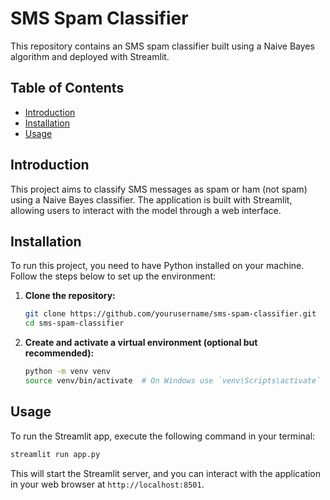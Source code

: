 
# SMS Spam Classifier

This repository contains an SMS spam classifier built using a Naive Bayes algorithm and deployed with Streamlit.

## Table of Contents
- [Introduction](#introduction)
- [Installation](#installation)
- [Usage](#usage)


## Introduction
This project aims to classify SMS messages as spam or ham (not spam) using a Naive Bayes classifier. The application is built with Streamlit, allowing users to interact with the model through a web interface.

## Installation
To run this project, you need to have Python installed on your machine. Follow the steps below to set up the environment:

1. **Clone the repository:**
   ```sh
   git clone https://github.com/yourusername/sms-spam-classifier.git
   cd sms-spam-classifier
   ```

2. **Create and activate a virtual environment (optional but recommended):**
   ```sh
   python -m venv venv
   source venv/bin/activate  # On Windows use `venv\Scripts\activate`
   ```


## Usage
To run the Streamlit app, execute the following command in your terminal:
```sh
streamlit run app.py
```

This will start the Streamlit server, and you can interact with the application in your web browser at `http://localhost:8501`.


